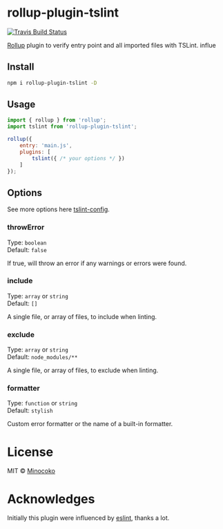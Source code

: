 # rollup-plugin-tslint 

[![Travis Build Status][travis-img]][travis]

[travis-img]: https://travis-ci.org/minocok/rollup-plugin-tslint.svg
[travis]: https://travis-ci.org/minocok/rollup-plugin-tslint
[rollup]: https://github.com/rollup/rollup
[tslint-config]: https://palantir.github.io/tslint/usage/configuration
[eslint]: https://github.com/TrySound/rollup-plugin-eslint

[Rollup] plugin to verify entry point and all imported files with TSLint.
influe


## Install

```sh
npm i rollup-plugin-tslint -D
```


## Usage

```js
import { rollup } from 'rollup';
import tslint from 'rollup-plugin-tslint';

rollup({
    entry: 'main.js',
    plugins: [
        tslint({ /* your options */ })
    ]
});
```


## Options

See more options here [tslint-config].

### throwError

Type: `boolean`  
Default: `false`

If true, will throw an error if any warnings or errors were found.

### include

Type: `array` or `string`  
Default: `[]`

A single file, or array of files, to include when linting.

### exclude

Type: `array` or `string`  
Default: `node_modules/**`

A single file, or array of files, to exclude when linting.

### formatter

Type: `function` or `string`  
Default: `stylish`

Custom error formatter or the name of a built-in formatter.


# License

MIT © [Minocoko](mailto:minocok@outlook.com)

# Acknowledges
Initially this plugin were influenced by [eslint], thanks a lot.